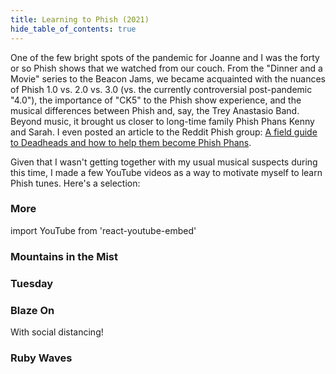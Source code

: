 ```yaml
---
title: Learning to Phish (2021)
hide_table_of_contents: true
---
```


One of the few bright spots of the pandemic for Joanne and I was the forty or so Phish shows that we watched from our couch.  From the "Dinner and a Movie" series to the Beacon Jams, we became acquainted with the nuances of Phish 1.0 vs. 2.0 vs. 3.0 (vs. the currently controversial post-pandemic "4.0"), the importance of "CK5" to the Phish show experience, and the musical differences between Phish and, say, the Trey Anastasio Band. Beyond music, it brought us closer to long-time family Phish Phans Kenny and Sarah.  I even posted an article to the Reddit Phish group: [A field guide to Deadheads and how to help them become Phish Phans](https://www.reddit.com/r/phish/comments/pd0tvv/a_field_guide_to_deadheads_and_how_to_help_them/). 

Given that I wasn't getting together with my usual musical suspects during this time, I made a few YouTube videos as a way to motivate myself to learn Phish tunes.  Here's a selection:

### More

import YouTube from 'react-youtube-embed'

<YouTube id="l7amINKAwbs"/>

### Mountains in the Mist

<YouTube id="AIQliq9adxQ"/>


### Tuesday

<YouTube id="EpkvRORoDNM"/>


### Blaze On

With social distancing!

<YouTube id="Mgxe9kAF9Tg"/>


### Ruby Waves

<YouTube id="KR5PPfg-QXc"/>


